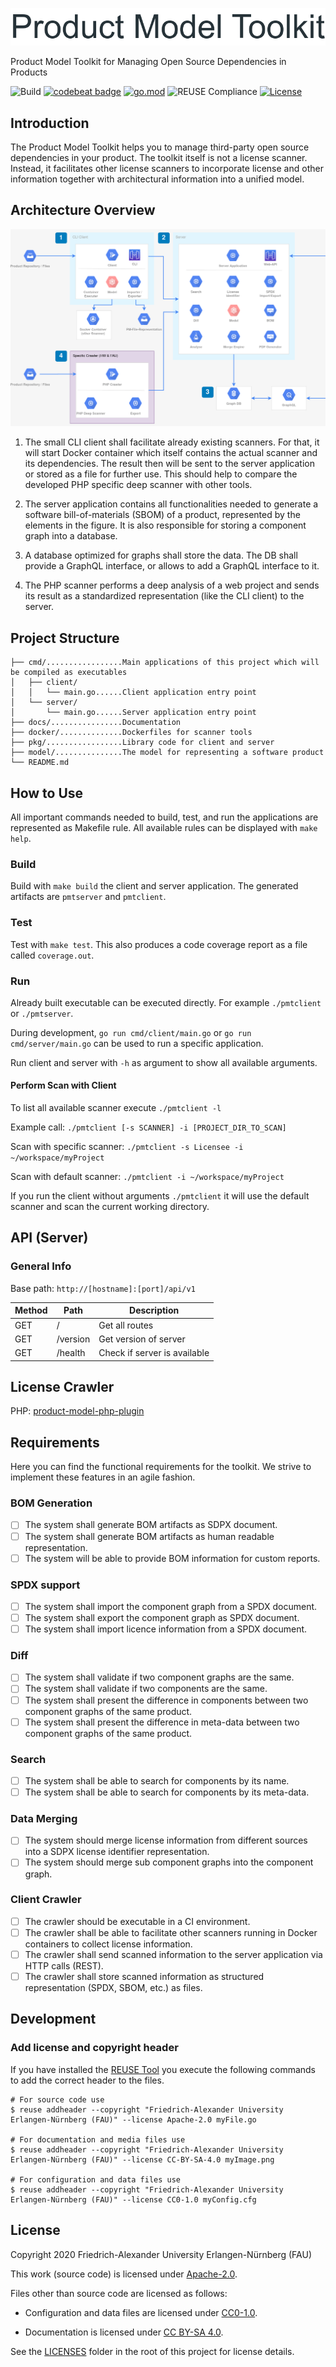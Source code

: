 <!--
SPDX-FileCopyrightText: 2020 Friedrich-Alexander University Erlangen-Nürnberg (FAU)

SPDX-License-Identifier: CC-BY-SA-4.0
-->

<p align="center"><img src="logo.png"></p>

Product Model Toolkit for Managing Open Source Dependencies in Products

![Build](https://github.com/osrgroup/product-model-toolkit/workflows/Go/badge.svg)
[![codebeat badge](https://codebeat.co/badges/2fef65f3-8f0b-4a11-abf9-d8d0955daf1c)](https://codebeat.co/projects/github-com-osrgroup-product-model-toolkit-master)
[![go.mod](https://img.shields.io/github/go-mod/go-version/osrgroup/product-model-toolkit)](go.mod)
![REUSE Compliance](https://github.com/osrgroup/product-model-toolkit/workflows/REUSE%20Compliance/badge.svg)
[![License](https://img.shields.io/badge/License-Apache%202.0-blue.svg)](https://opensource.org/licenses/Apache-2.0)

## Introduction

The Product Model Toolkit helps you to manage third-party open source dependencies in your product. The toolkit itself is not a license scanner. Instead, it facilitates other license scanners to incorporate license and other information together with architectural information into a unified model.

## Architecture Overview

![Architecture concept](docs/architecture-concept-v0.3.png)

1. The small CLI client shall facilitate already existing scanners. For that, it will start Docker container which itself contains the actual scanner and its dependencies. The result then will be sent to the server application or stored as a file for further use. This should help to compare the developed PHP specific deep scanner with other tools.

2. The server application contains all functionalities needed to generate a software bill-of-materials (SBOM) of a product, represented by the elements in the figure. It is also responsible for storing a component graph into a database.

3. A database optimized for graphs shall store the data. The DB shall provide a GraphQL interface, or allows to add a GraphQL interface to it.

4. The PHP scanner performs a deep analysis of a web project and sends its result as a standardized representation (like the CLI client) to the server.

## Project Structure

```
├── cmd/.................Main applications of this project which will be compiled as executables
│   ├── client/
│   │   └── main.go......Client application entry point
│   └── server/
│       └── main.go......Server application entry point
├── docs/................Documentation
├── docker/..............Dockerfiles for scanner tools 
├── pkg/.................Library code for client and server
├── model/...............The model for representing a software product
└── README.md
```

## How to Use

All important commands needed to build, test, and run the applications are represented as Makefile rule.
All available rules can be displayed with `make help`.

### Build

Build with `make build` the client and server application. The generated artifacts are `pmtserver` and `pmtclient`.

### Test

Test with `make test`. This also produces a code coverage report as a file called `coverage.out`.

### Run

Already built executable can be executed directly. For example `./pmtclient` or `./pmtserver`.

During development, `go run cmd/client/main.go` or `go run cmd/server/main.go` can be used to run a specific application.

Run client and server with `-h` as argument to show all available arguments.

#### Perform Scan with Client

To list all available scanner execute `./pmtclient -l`

Example call: `./pmtclient [-s SCANNER] -i [PROJECT_DIR_TO_SCAN]`

Scan with specific scanner: `./pmtclient -s Licensee -i ~/workspace/myProject`

Scan with default scanner: `./pmtclient -i ~/workspace/myProject`

If you run the client without arguments `./pmtclient` it will use the default scanner and scan the current working directory.

## API (Server)

### General Info

Base path: `http://[hostname]:[port]/api/v1`

| Method | Path     | Description                  |
|--------|----------|------------------------------|
| GET    | /        | Get all routes               |
| GET    | /version | Get version of server        |
| GET    | /health  | Check if server is available |

## License Crawler

PHP: [product-model-php-plugin](https://github.com/hallowelt/product-model-php-plugin)

## Requirements

Here you can find the functional requirements for the toolkit. We strive to implement these features in an agile fashion.

### BOM Generation

- [ ] The system shall generate BOM artifacts as SDPX document.
- [ ] The system shall generate BOM artifacts as human readable representation.
- [ ] The system will be able to provide BOM information for custom reports.

### SPDX support

- [ ] The system shall import the component graph from a SPDX document.
- [ ] The system shall export the component graph as SPDX document.
- [ ] The system shall import licence information from a SPDX document.

### Diff

- [ ] The system shall validate if two component graphs are the same.
- [ ] The system shall validate if two components are the same.
- [ ] The system shall present the difference in components between two component graphs of the same product.
- [ ] The system shall present the difference in meta-data between two component graphs of the same product.

### Search

- [ ] The system shall be able to search for components by its name.
- [ ] The system shall be able to search for components by its meta-data.

### Data Merging

- [ ] The system should merge license information from different sources into a SDPX license identifier representation.
- [ ] The system should merge sub component graphs into the component graph.

### Client Crawler

- [ ] The crawler should be executable in a CI environment.
- [ ] The crawler shall be able to facilitate other scanners running in Docker containers to collect license information.
- [ ] The crawler shall send scanned information to the server application via HTTP calls (REST).
- [ ] The crawler shall store scanned information as structured representation (SPDX, SBOM, etc.) as files.

## Development

### Add license and copyright header

If you have installed the [REUSE Tool](https://github.com/fsfe/reuse-tool) you execute the following commands to add the correct header to the files.

```shell
# For source code use
$ reuse addheader --copyright "Friedrich-Alexander University Erlangen-Nürnberg (FAU)" --license Apache-2.0 myFile.go

# For documentation and media files use
$ reuse addheader --copyright "Friedrich-Alexander University Erlangen-Nürnberg (FAU)" --license CC-BY-SA-4.0 myImage.png

# For configuration and data files use
$ reuse addheader --copyright "Friedrich-Alexander University Erlangen-Nürnberg (FAU)" --license CC0-1.0 myConfig.cfg
```

## License

Copyright 2020 Friedrich-Alexander University Erlangen-Nürnberg (FAU)

This work (source code) is licensed under [Apache-2.0](./LICENSES/Apache-2.0.txt).

Files other than source code are licensed as follows:

- Configuration and data files are licensed under [CC0-1.0](./LICENSES/CC0-1.0.txt).

- Documentation is licensed under [CC BY-SA 4.0](./LICENSES/CC-BY-SA-4.0.txt).

See the [LICENSES](./LICENSES/) folder in the root of this project for license details.
